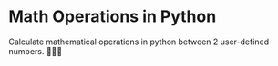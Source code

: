 # Math Operations in Python

Calculate mathematical operations in python between 2 user-defined numbers. 🧑🏻‍🔬 
